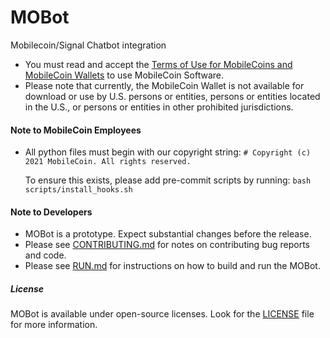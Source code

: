# MOBot

Mobilecoin/Signal Chatbot integration

* You must read and accept the [Terms of Use for MobileCoins and MobileCoin Wallets](./TERMS-OF-USE.md) to use MobileCoin Software.
* Please note that currently, the MobileCoin Wallet is not available for download or use by U.S. persons or entities, persons or entities located in the U.S., or persons or entities in other prohibited jurisdictions.

#### Note to MobileCoin Employees

* All python files must begin with our copyright string:
  ```# Copyright (c) 2021 MobileCoin. All rights reserved.```
  
  To ensure this exists, please add pre-commit scripts by running:
  ```bash scripts/install_hooks.sh```

#### Note to Developers

* MOBot is a prototype. Expect substantial changes before the release.
* Please see [CONTRIBUTING.md](./CONTRIBUTING.md) for notes on contributing bug reports and code.
* Please see [RUN.md](./RUN.md) for instructions on how to build and run the MOBot.

##### License

MOBot is available under open-source licenses. Look for the [LICENSE](./LICENSE) file for more information.
